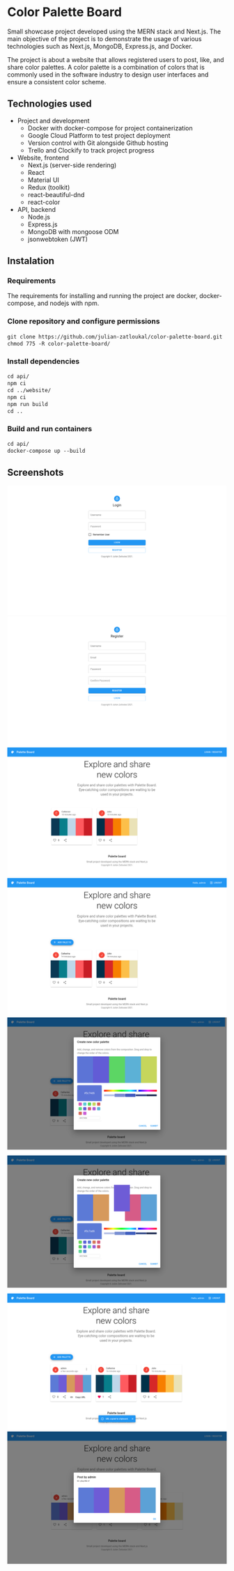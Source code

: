 # Color Palette Board
Small showcase project developed using the MERN stack and Next.js. The main objective of the project is to demonstrate the usage of various technologies such as Next.js, MongoDB, Express.js, and Docker.

The project is about a website that allows registered users to post, like, and share color palettes. A color palette is a combination of colors that is commonly used in the software industry to design user interfaces and ensure a consistent color scheme.

## Technologies used
 - Project and development
   - Docker with docker-compose for project containerization
   - Google Cloud Platform to test project deployment
   - Version control with Git alongside Github hosting
   - Trello and Clockify to track project progress
 - Website, frontend
   - Next.js (server-side rendering)
   - React
   - Material UI
   - Redux (toolkit)
   - react-beautiful-dnd
   - react-color
 - API, backend
   - Node.js
   - Express.js
   - MongoDB with mongoose ODM
   - jsonwebtoken (JWT)

## Instalation
### Requirements
The requirements for installing and running the project are docker, docker-compose, and nodejs with npm.
### Clone repository and configure permissions
```
git clone https://github.com/julian-zatloukal/color-palette-board.git
chmod 775 -R color-palette-board/
```
### Install dependencies
```
cd api/
npm ci
cd ../website/
npm ci
npm run build
cd ..
```
### Build and run containers
```
cd api/
docker-compose up --build
```



## Screenshots

![Login](docs/images/login.png)
![Register](docs/images/register.png)
![Home](docs/images/home.png)
![Home Logged In](docs/images/home-logged-in.png)
![Home Create Palette](docs/images/home-create-palette.png)
![Home Create Palette Drag](docs/images/home-create-palette-2.png)
![Home URL Copied](docs/images/home-url-copied.png)
![Home View Shared Palette](docs/images/home-view-shared-palette.png)